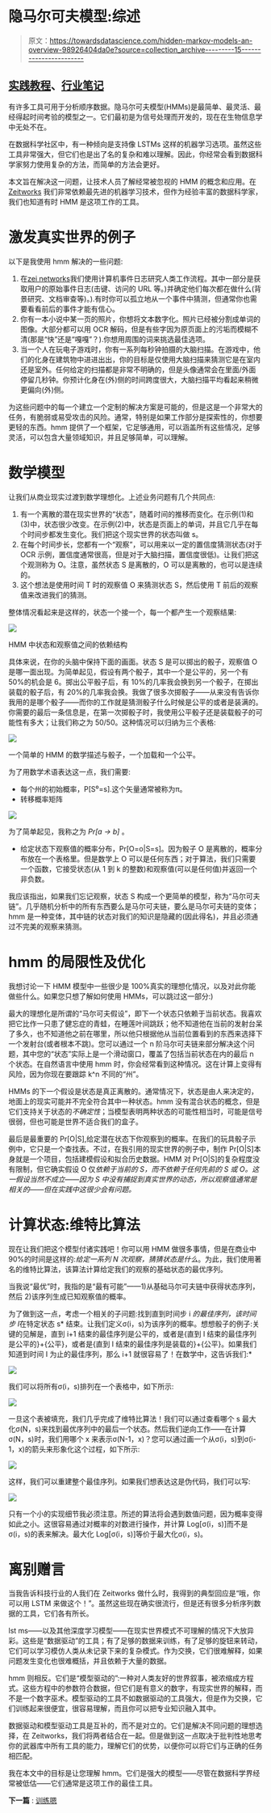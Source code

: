 # 隐马尔可夫模型:综述

> 原文：<https://towardsdatascience.com/hidden-markov-models-an-overview-98926404da0e?source=collection_archive---------15----------------------->

## [实践教程](https://towardsdatascience.com/tagged/hands-on-tutorials)、[行业笔记](https://towardsdatascience.com/tagged/notes-from-industry)

有许多工具可用于分析顺序数据。隐马尔可夫模型(HMMs)是最简单、最灵活、最经得起时间考验的模型之一。它们最初是为信号处理而开发的，现在在生物信息学中无处不在。

在数据科学社区中，有一种倾向是支持像 LSTMs 这样的机器学习选项。虽然这些工具非常强大，但它们也是出了名的复杂和难以理解。因此，你经常会看到数据科学家努力使用复杂的方法，而简单的方法会更好。

本文旨在解决这一问题，让技术人员了解经常被忽视的 HMM 的概念和应用。在 [Zeitworks](https://www.zeitworks.com/) 我们非常依赖最先进的机器学习技术，但作为经验丰富的数据科学家，我们也知道有时 HMM 是这项工作的工具。

# 激发真实世界的例子

以下是我使用 hmm 解决的一些问题:

1.  在[zei networks](http://www.zeitworks.com)我们使用计算机事件日志研究人类工作流程。其中一部分是获取用户的原始事件日志(击键、访问的 URL 等。)并确定他们每次都在做什么(背景研究、文档审查等)。).有时你可以孤立地从一个事件中猜测，但通常你也需要看看前后的事件才能有信心。
2.  你有一本小说中某一页的照片，你想将文本数字化。照片已经被分割成单词的图像。大部分都可以用 OCR 解码，但是有些字因为原页面上的污垢而模糊不清(那是“快”还是“嘎嘎”？).你想用周围的词来挑选最佳选项。
3.  当一个人在玩电子游戏时，你有一系列每秒钟拍摄的大脑扫描。在游戏中，他们的化身在建筑物中进进出出，你的目标是仅使用大脑扫描来猜测它是在室内还是室外。任何给定的扫描都是非常不明确的，但是头像通常会在里面/外面停留几秒钟。你预计化身在(外)侧的时间跨度很大，大脑扫描平均看起来稍微更偏向(外)侧。

为这些问题中的每一个建立一个定制的解决方案是可能的，但是这是一个非常大的任务，有脆弱或易受攻击的风险。通常，特别是如果工作部分是探索性的，你想要更轻的东西。hmm 提供了一个框架，它足够通用，可以涵盖所有这些情况，足够灵活，可以包含大量领域知识，并且足够简单，可以理解。

# 数学模型

让我们从商业现实过渡到数学理想化。上述业务问题有几个共同点:

1.  有一个离散的潜在现实世界的“状态”，随着时间的推移而变化。在示例(1)和(3)中，状态很少改变。在示例(2)中，状态是页面上的单词，并且它几乎在每个时间步都发生变化。我们把这个现实世界的状态叫做 s。
2.  在每个时间步长，您都有一个“观察”，可以用来以一定的置信度猜测状态(对于 OCR 示例，置信度通常很高，但是对于大脑扫描，置信度很低)。让我们把这个观测称为 O。注意，虽然状态 S 是离散的，O 可以是离散的，也可以是连续的。
3.  这个想法是使用时间 T 时的观察值 O 来猜测状态 S，然后使用 T 前后的观察值来改进我们的猜测。

整体情况看起来是这样的，状态一个接一个，每一个都产生一个观察结果:

![](img/6f9aee343738514901a89c980e7a705b.png)

HMM 中状态和观察值之间的依赖结构

具体来说，在你的头脑中保持下面的画面。状态 S 是可以掷出的骰子，观察值 O 是哪一面出现。为简单起见，假设有两个骰子，其中一个是公平的，另一个有 50%的机会是 6。掷出公平骰子后，有 10%的几率我会换到另一个骰子，在掷出装载的骰子后，有 20%的几率我会换。我做了很多次掷骰子——从来没有告诉你我用的是哪个骰子——而你的工作就是猜测骰子什么时候是公平的或者是装满的。你需要的最后一条信息是，在第一次掷骰子时，我使用公平骰子还是装载骰子的可能性有多大；让我们称之为 50/50。这种情况可以归纳为三个表格:

![](img/49f4ae48b9c5c2d75fb5ad808bfd669d.png)

一个简单的 HMM 的数学描述与骰子，一个加载和一个公平。

为了用数学术语表达这一点，我们需要:

*   每个州的初始概率，P[S⁰=s].这个矢量通常被称为π。
*   转移概率矩阵

![](img/df55f349f1ac332b9f5493b6e9256bf9.png)

为了简单起见，我称之为 *Pr[a → b]* 。

*   给定状态下观察值的概率分布，Pr[O=o|S=s]。因为骰子 O 是离散的，概率分布放在一个表格里。但是数学上 O 可以是任何东西；对于算法，我们只需要一个函数，它接受状态(从 1 到 k 的整数)和观察值(可以是任何值)并返回一个非负数。

我应该指出，如果我们忘记观察，状态 S 构成一个更简单的模型，称为“马尔可夫链”。几乎随机分析中的所有东西要么是马尔可夫链，要么是马尔可夫链的变体；hmm 是一种变体，其中链的状态对我们的知识是隐藏的(因此得名)，并且必须通过不完美的观察来猜测。

# hmm 的局限性及优化

我想讨论一下 HMM 模型中一些很少是 100%真实的理想化情况，以及对此你能做些什么。如果您只想了解如何使用 HMMs，可以跳过这一部分:)

最大的理想化是所谓的“马尔可夫假设”，即下一个状态只依赖于当前状态。我喜欢把它比作一只患了健忘症的青蛙，在睡莲叶间跳跃；他不知道他在当前的发射台呆了多久，也不知道他之前在哪里，所以他只根据他从当前位置看到的东西来选择下一个发射台(或者根本不跳)。您可以通过一个 n 阶马尔可夫链来部分解决这个问题，其中您的“状态”实际上是一个滑动窗口，覆盖了包括当前状态在内的最后 n 个状态。在自然语言中使用 hmm 时，你会经常看到这种情况。这在计算上变得有风险，因为你现在要跟踪 k^n 不同的“州”。

HMMs 的下一个假设是状态是真正离散的。通常情况下，状态是由人来决定的，地面上的现实可能并不完全符合其中一种状态。hmm 没有混合状态的概念，但是它们支持关于状态的*不确定性*；当模型表明两种状态的可能性相当时，可能是信号很弱，但也可能是世界不适合我们的盒子。

最后是最重要的 Pr[O|S],给定潜在状态下你观察到的概率。在我们的玩具骰子示例中，它只是一个查找表。不过，在我引用的现实世界的例子中，制作 Pr[O|S]本身就是一个项目，包括建模假设和拟合历史数据。HMM 对 Pr[O|S]的复杂程度没有限制，但它确实假设 O 仅*依赖于当前的 S，而不依赖于任何先前的 S 或 O。这一假设当然不成立——因为 S 中没有捕捉到真实世界的动态，所以观察值通常是相关的——但在实践中这很少会有问题。*

# 计算状态:维特比算法

现在让我们把这个模型付诸实践吧！你可以用 HMM 做很多事情，但是在商业中 90%的时间是这样的:*给定一系列 N 次观察，猜猜状态是什么*。为此，我们使用著名的维特比算法，该算法计算给定我们的观察的基础状态的最优序列。

当我说“最优”时，我指的是“最有可能”——1)从基础马尔可夫链中获得状态序列，然后 2)该序列生成已知观察值的概率。

为了做到这一点，考虑一个相关的子问题:找到直到时间步 i *的最佳序列，该时间步 I*在特定状态 s* 结束。让我们定义σ(i，s)为该序列的概率。想想骰子的例子:关键的见解是，直到 i+1 结束的最佳序列是公平的，或者是{直到 I 结束的最佳序列是公平的}+{公平}，或者是{直到 I 结束的最佳序列是装载的}+{公平}。如果我们知道到时间 I 为止的最佳序列，那么 i+1 就很容易了！在数学中，这告诉我们:*

![](img/20fe0d9f5b028d35d459c57b284739cb.png)

我们可以将所有σ(i，s)排列在一个表格中，如下所示:

![](img/a6cda51a7bc7caa60476865cfae65763.png)

一旦这个表被填充，我们几乎完成了维特比算法！我们可以通过查看哪个 s 最大化σ(N，s)来找到最优序列中的最后一个状态。然后我们逆向工作——在计算σ(N，s)时，我们用哪个 x 来表示σ(N-1，x)？您可以通过画一个从σ(i，s)到σ(i-1，x)的箭头来形象化这个过程，如下所示:

![](img/c1b0c6097a73a5bff8810b427b22f7a4.png)

这样，我们可以重建整个最佳序列。如果我们想表达这是伪代码，我们可以写:

![](img/5e346f218cd55e62b0f161ebc993d199.png)

只有一个小的实现细节我必须注意。所述的算法将会遇到数值问题，因为概率变得如此之小。这很容易通过对概率的对数进行操作，并计算 Log[σ(i，s)]而不是σ(i，s)的表来解决。最大化 Log[σ(i，s)]等价于最大化σ(i，s)。

# 离别赠言

当我告诉科技行业的人我们在 Zeitworks 做什么时，我得到的典型回应是“哦，你可以用 LSTM 来做这个！”。虽然这些现在确实很流行，但是还有很多分析序列数据的工具，它们各有所长。

lst ms——以及其他深度学习模型——在现实世界模式不可理解的情况下大放异彩。这些是“数据驱动”的工具；有了足够的数据来训练，有了足够的旋钮来转动，它们可以学习模仿人类从未记录下来的复杂模式。作为交换，它们很难解释，如果问题发生变化也很难概括，并且依赖于大量的数据。

hmm 则相反。它们是“模型驱动的”:一种对人类友好的世界叙事，被浓缩成方程式。这些方程中的参数符合数据，但它们是有意义的数字，有现实世界的解释，而不是一个数字巫术。模型驱动的工具不如数据驱动的工具强大，但是作为交换，它们训练起来很便宜，很容易理解，而且你可以把专业知识融入其中。

数据驱动和模型驱动工具是互补的，而不是对立的。它们是解决不同问题的理想选择，在 Zeitworks，我们将两者结合在一起。但是做到这一点取决于批判性地思考你的武器库中所有工具的能力，理解它们的优势，以便你可以将它们与正确的任务相匹配。

我在本文中的目标是让您理解 hmm。它们是强大的模型——尽管在数据科学界经常被低估——它们通常是这项工作的最佳工具。

**下一篇** : [训练嗯](https://medium.com/@field.cady/training-hidden-markov-models-831c1bdec27d)